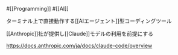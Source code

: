 #[[Programming]] #[[AI]]

ターミナル上で直接動作する[[AIエージェント]]型コーディングツール

[[Anthropic]]社が提供し[[Claude]]モデルの利用を前提にする

<https://docs.anthropic.com/ja/docs/claude-code/overview>